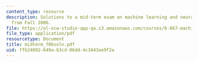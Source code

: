 ```yaml
---
content_type: resource
description: Solutions to a mid-term exam on machine learning and neural networks
  from Fall 2006.
file: https://ol-ocw-studio-app-qa.s3.amazonaws.com/courses/6-867-machine-learning-fall-2006/ffb24092649a63cd06dd4c3443ae9f2a_midterm_f06soln.pdf
file_type: application/pdf
resourcetype: Document
title: midterm_f06soln.pdf
uid: ffb24092-649a-63cd-06dd-4c3443ae9f2a
---
```

